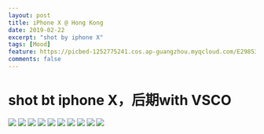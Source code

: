 ```yaml
---
layout: post
title: iPhone X @ Hong Kong
date: 2019-02-22
excerpt: "shot by iphone X"
tags: [Mood]
feature: https://picbed-1252775241.cos.ap-guangzhou.myqcloud.com/E298531C-C951-458C-A853-3E989707C3B6_1_105_c.jpeg
comments: false
---
```


# shot bt iphone X，后期with VSCO
![](https://picbed-1252775241.cos.ap-guangzhou.myqcloud.com/257A61AF-D545-42A6-B9EF-09E672884F36_1_105_c.jpeg)
![](https://picbed-1252775241.cos.ap-guangzhou.myqcloud.com/C8BD9255-4EF2-4A4C-BB28-41F54E499AD1_1_105_c.jpeg)
![](https://picbed-1252775241.cos.ap-guangzhou.myqcloud.com/3937294F-1604-4EF3-BB2D-C997C425754B_1_105_c.jpeg)
![](https://picbed-1252775241.cos.ap-guangzhou.myqcloud.com/684451DA-179E-422F-BE1F-47773379CFED_1_105_c.jpeg)
![](https://picbed-1252775241.cos.ap-guangzhou.myqcloud.com/C318A8F4-6610-4A37-AE31-1B253FC5F1D4_1_105_c.jpeg)
![](https://picbed-1252775241.cos.ap-guangzhou.myqcloud.com/27A00282-866E-4E24-8A23-2E68E7E724DD_1_105_c.jpeg)
![](https://picbed-1252775241.cos.ap-guangzhou.myqcloud.com/BD6D3843-FF41-4E4A-A5A2-07F99C5FC6E2_1_105_c.jpeg)
![](https://picbed-1252775241.cos.ap-guangzhou.myqcloud.com/136F559D-5555-431F-82F7-22347174A680_1_105_c.jpeg)
![](https://picbed-1252775241.cos.ap-guangzhou.myqcloud.com/B43B6F1B-374C-4C04-B89D-AFD2B0194D24_1_105_c.jpeg)
![](https://picbed-1252775241.cos.ap-guangzhou.myqcloud.com/E298531C-C951-458C-A853-3E989707C3B6_1_105_c.jpeg)